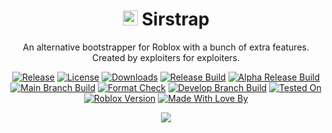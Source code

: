 <div align="center">

# <image src="images/Sirstrap.png" height="24"> Sirstrap

An alternative bootstrapper for Roblox with a bunch of extra features. Created by exploiters for exploiters.

[![Release](https://img.shields.io/github/v/tag/massimopaganigh/sirstrap?label=Release)](https://github.com/massimopaganigh/sirstrap/releases/latest)
[![License](https://img.shields.io/github/license/massimopaganigh/sirstrap?label=License)](https://github.com/massimopaganigh/sirstrap/blob/main/LICENSE)
[![Downloads](https://img.shields.io/github/downloads/massimopaganigh/sirstrap/total?label=Downloads)](https://github.com/massimopaganigh/sirstrap/releases)
[![Release Build](https://github.com/massimopaganigh/sirstrap/actions/workflows/release_build.yml/badge.svg)](https://github.com/massimopaganigh/sirstrap/actions/workflows/release_build.yml)
[![Alpha Release Build](https://github.com/massimopaganigh/Sirstrap/actions/workflows/alpha_release_build.yml/badge.svg)](https://github.com/massimopaganigh/Sirstrap/actions/workflows/alpha_release_build.yml)
[![Main Branch Build](https://github.com/massimopaganigh/sirstrap/actions/workflows/main_branch_build.yml/badge.svg)](https://github.com/massimopaganigh/sirstrap/actions/workflows/main_branch_build.yml)
[![Format Check](https://github.com/massimopaganigh/Sirstrap/actions/workflows/format_check.yml/badge.svg)](https://github.com/massimopaganigh/Sirstrap/actions/workflows/format_check.yml)
[![Develop Branch Build](https://github.com/massimopaganigh/Sirstrap/actions/workflows/develop_branch_build.yml/badge.svg)](https://github.com/massimopaganigh/Sirstrap/actions/workflows/develop_branch_build.yml)
[![Tested On](https://img.shields.io/badge/Tested_On-SirHurt-2daaea)](https://sirhurt.net)
[![Roblox Version](https://img.shields.io/badge/dynamic/json?url=https%3A//sirhurt.net/status/fetch.php%3Fexploit%3DSirHurt%2520V5&query=%24%5B0%5D%5B%27SirHurt%20V5%27%5D.roblox_version&label=&color=2daaea)](https://sirhurt.net)
[![Made With Love By](https://img.shields.io/badge/Made_With_Love_By-SirHurt_CSR_Team-f2504b)](https://sirhurt.net)

<image src="images/Sirstrap_Demo.png">

</div>
